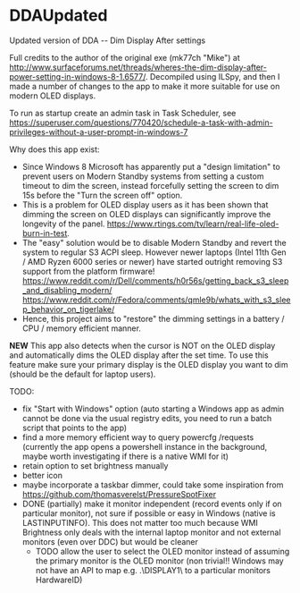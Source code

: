 # DDAUpdated
Updated version of DDA -- Dim Display After settings

Full credits to the author of the original exe (mk77ch "Mike") at http://www.surfaceforums.net/threads/wheres-the-dim-display-after-power-setting-in-windows-8-1.6577/. Decompiled using ILSpy, and then I made a number of changes to the app to make it more suitable for use on modern OLED displays.

To run as startup create an admin task in Task Scheduler, see https://superuser.com/questions/770420/schedule-a-task-with-admin-privileges-without-a-user-prompt-in-windows-7

Why does this app exist: 
 - Since Windows 8 Microsoft has apparently put a "design limitation" to prevent users on Modern Standby systems from setting a custom timeout to dim the screen, instead forcefully setting the screen to dim 15s before the "Turn the screen off" option.
 - This is a problem for OLED display users as it has been shown that dimming the screen on OLED displays can significantly improve the longevity of the panel. https://www.rtings.com/tv/learn/real-life-oled-burn-in-test.
 - The "easy" solution would be to disable Modern Standby and revert the system to regular S3 ACPI sleep. However newer laptops (Intel 11th Gen / AMD Ryzen 6000 series or newer) have started outright removing S3 support from the platform firmware! https://www.reddit.com/r/Dell/comments/h0r56s/getting_back_s3_sleep_and_disabling_modern/ https://www.reddit.com/r/Fedora/comments/qmle9b/whats_with_s3_sleep_behavior_on_tigerlake/
 - Hence, this project aims to "restore" the dimming settings in a battery / CPU / memory efficient manner.

**NEW** This app also detects when the cursor is NOT on the OLED display and automatically dims the OLED display after the set time. To use this feature make sure your primary display is the OLED display you want to dim (should be the default for laptop users).

TODO:
 - fix "Start with Windows" option (auto starting a Windows app as admin cannot be done via the usual registry edits, you need to run a batch script that points to the app)
 - find a more memory efficient way to query powercfg /requests (currently the app opens a powershell instance in the background, maybe worth investigating if there is a native WMI for it)
 - retain option to set brightness manually
 - better icon
 - maybe incorporate a taskbar dimmer, could take some inspiration from https://github.com/thomasverelst/PressureSpotFixer
 - DONE (partially) make it monitor independent (record events only if on particular monitor), not sure if possible or easy in Windows (native is LASTINPUTINFO). This does not matter too much because WMI Brightness only deals with the internal laptop monitor and not external monitors (even over DDC) but would be cleaner
	- TODO allow the user to select the OLED monitor instead of assuming the primary monitor is the OLED monitor (non trivial!! Windows may not have an API to map e.g. .\\DISPLAY1\ to a particular monitors HardwareID)